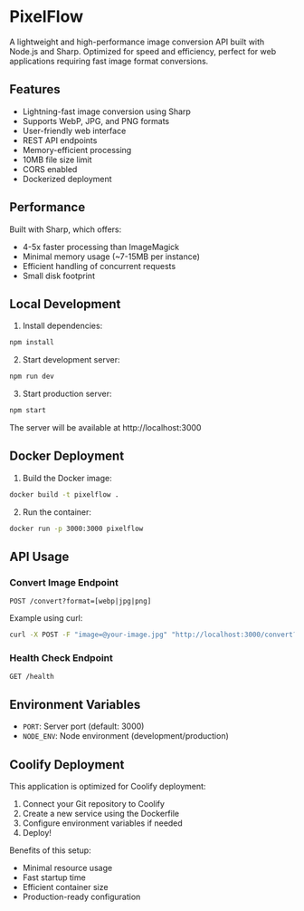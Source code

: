 # PixelFlow

A lightweight and high-performance image conversion API built with Node.js and Sharp. Optimized for speed and efficiency, perfect for web applications requiring fast image format conversions.

## Features

- Lightning-fast image conversion using Sharp
- Supports WebP, JPG, and PNG formats
- User-friendly web interface
- REST API endpoints
- Memory-efficient processing
- 10MB file size limit
- CORS enabled
- Dockerized deployment

## Performance

Built with Sharp, which offers:
- 4-5x faster processing than ImageMagick
- Minimal memory usage (~7-15MB per instance)
- Efficient handling of concurrent requests
- Small disk footprint

## Local Development

1. Install dependencies:
```bash
npm install
```

2. Start development server:
```bash
npm run dev
```

3. Start production server:
```bash
npm start
```

The server will be available at http://localhost:3000

## Docker Deployment

1. Build the Docker image:
```bash
docker build -t pixelflow .
```

2. Run the container:
```bash
docker run -p 3000:3000 pixelflow
```

## API Usage

### Convert Image Endpoint

`POST /convert?format=[webp|jpg|png]`

Example using curl:
```bash
curl -X POST -F "image=@your-image.jpg" "http://localhost:3000/convert?format=webp" --output converted.webp
```

### Health Check Endpoint

`GET /health`

## Environment Variables

- `PORT`: Server port (default: 3000)
- `NODE_ENV`: Node environment (development/production)

## Coolify Deployment

This application is optimized for Coolify deployment:

1. Connect your Git repository to Coolify
2. Create a new service using the Dockerfile
3. Configure environment variables if needed
4. Deploy!

Benefits of this setup:
- Minimal resource usage
- Fast startup time
- Efficient container size
- Production-ready configuration
